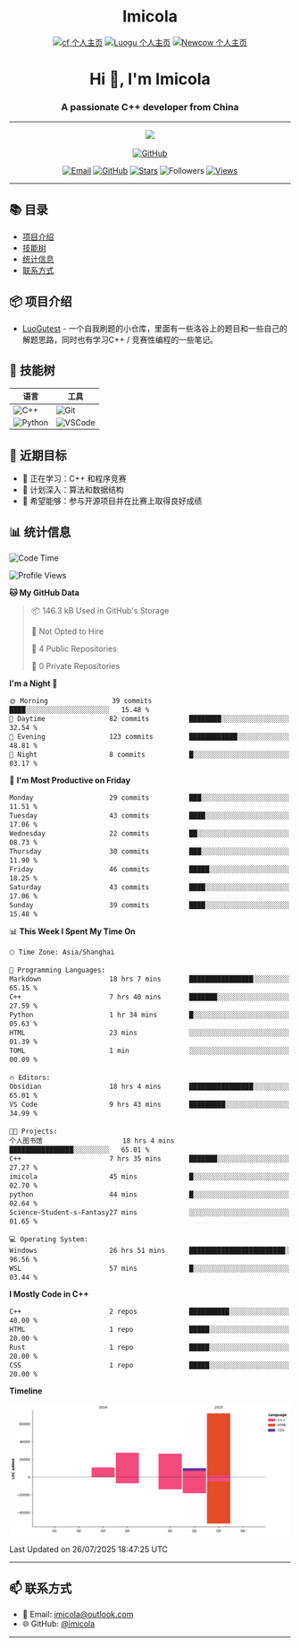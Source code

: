 <h1 align="center">Imicola</h1>

<div align="center">

[![cf 个人主页](https://img.shields.io/badge/codeforces-imicola-yellow)](https://codeforces.com/profile/imicola)
[![Luogu 个人主页](https://img.shields.io/badge/Luogu-imicola-blue)](https://www.luogu.com.cn/user/1422275)
[![Newcow 个人主页](https://img.shields.io/badge/牛客-imicola-blue)](https://ac.nowcoder.com/acm/contest/profile/693475085)

</div>
<div align="center">
  
# Hi 👋, I'm Imicola

### A passionate C++ developer from China

---

<p align="center">
  <img src="https://readme-typing-svg.herokuapp.com/?lines=Learning+C%2B%2B+and+Competitive+Programming;First-year+Software+Engineering+Student&font=Fira%20Code&center=true&width=480&height=50">
</p>

<a href="https://github.com/imicola">
    <img src="https://img.shields.io/badge/GitHub-imicola-brightgreen" alt="GitHub"/>
</a>

<div align="center">

[![Email](https://img.shields.io/badge/-Email-c14438?style=flat&logo=Gmail&logoColor=white)](mailto:imicola@outlook.com)
[![GitHub](https://img.shields.io/badge/GitHub-imicola-brightgreen)](https://github.com/imicola)
[![Stars](https://img.shields.io/github/stars/imicola?color=fefb7b&logo=Github)](https://github.com/imicola)
![Followers](https://img.shields.io/github/followers/imicola?color=blue&logo=Github)
[![Views](https://komarev.com/ghpvc/?username=imicola&color=blue&style=flat)](https://github.com/imicola)

</div>

---

</div>

## 📚 目录
- [项目介绍](#项目介绍)
- [技能树](#技能树)
- [统计信息](#统计信息)
- [联系方式](#联系方式)

## 📦 项目介绍
- [LuoGutest](https://github.com/imicola/LuoGutest) - 一个自我刷题的小仓库，里面有一些洛谷上的题目和一些自己的解题思路，同时也有学习C++ / 竞赛性编程的一些笔记。

## 🚀 技能树
| 语言  | 工具 |
|-------|------|
| ![C++](https://img.shields.io/badge/-C++-00599C?style=flat&logo=c%2B%2B&logoColor=white) | ![Git](https://img.shields.io/badge/-Git-F05032?style=flat&logo=git&logoColor=white) |
| ![Python](https://img.shields.io/badge/-Python-3776AB?style=flat&logo=python&logoColor=white) | ![VSCode](https://img.shields.io/badge/-VSCode-007ACC?style=flat&logo=visual-studio-code&logoColor=white) |


## 🎯 近期目标

- 🔭 正在学习：C++ 和程序竞赛
- 🌱 计划深入：算法和数据结构
- 👯 希望能够：参与开源项目并在比赛上取得良好成绩

## 📊 统计信息
<!--START_SECTION:waka-->
![Code Time](http://img.shields.io/badge/Code%20Time-594%20hrs%207%20mins-blue)

![Profile Views](http://img.shields.io/badge/Profile%20Views-0-blue)

**🐱 My GitHub Data** 

> 📦 146.3 kB Used in GitHub's Storage 
 > 
> 🚫 Not Opted to Hire
 > 
> 📜 4 Public Repositories 
 > 
> 🔑 0 Private Repositories 
 > 
**I'm a Night 🦉** 

```text
🌞 Morning                39 commits          ████░░░░░░░░░░░░░░░░░░░░░   15.48 % 
🌆 Daytime                82 commits          ████████░░░░░░░░░░░░░░░░░   32.54 % 
🌃 Evening                123 commits         ████████████░░░░░░░░░░░░░   48.81 % 
🌙 Night                  8 commits           █░░░░░░░░░░░░░░░░░░░░░░░░   03.17 % 
```
📅 **I'm Most Productive on Friday** 

```text
Monday                   29 commits          ███░░░░░░░░░░░░░░░░░░░░░░   11.51 % 
Tuesday                  43 commits          ████░░░░░░░░░░░░░░░░░░░░░   17.06 % 
Wednesday                22 commits          ██░░░░░░░░░░░░░░░░░░░░░░░   08.73 % 
Thursday                 30 commits          ███░░░░░░░░░░░░░░░░░░░░░░   11.90 % 
Friday                   46 commits          █████░░░░░░░░░░░░░░░░░░░░   18.25 % 
Saturday                 43 commits          ████░░░░░░░░░░░░░░░░░░░░░   17.06 % 
Sunday                   39 commits          ████░░░░░░░░░░░░░░░░░░░░░   15.48 % 
```


📊 **This Week I Spent My Time On** 

```text
🕑︎ Time Zone: Asia/Shanghai

💬 Programming Languages: 
Markdown                 18 hrs 7 mins       ████████████████░░░░░░░░░   65.15 % 
C++                      7 hrs 40 mins       ███████░░░░░░░░░░░░░░░░░░   27.59 % 
Python                   1 hr 34 mins        █░░░░░░░░░░░░░░░░░░░░░░░░   05.63 % 
HTML                     23 mins             ░░░░░░░░░░░░░░░░░░░░░░░░░   01.39 % 
TOML                     1 min               ░░░░░░░░░░░░░░░░░░░░░░░░░   00.09 % 

🔥 Editors: 
Obsidian                 18 hrs 4 mins       ████████████████░░░░░░░░░   65.01 % 
VS Code                  9 hrs 43 mins       █████████░░░░░░░░░░░░░░░░   34.99 % 

🐱‍💻 Projects: 
个人图书馆                    18 hrs 4 mins       ████████████████░░░░░░░░░   65.01 % 
C++                      7 hrs 35 mins       ███████░░░░░░░░░░░░░░░░░░   27.27 % 
imicola                  45 mins             █░░░░░░░░░░░░░░░░░░░░░░░░   02.70 % 
python                   44 mins             █░░░░░░░░░░░░░░░░░░░░░░░░   02.64 % 
Science-Student-s-Fantasy27 mins             ░░░░░░░░░░░░░░░░░░░░░░░░░   01.65 % 

💻 Operating System: 
Windows                  26 hrs 51 mins      ████████████████████████░   96.56 % 
WSL                      57 mins             █░░░░░░░░░░░░░░░░░░░░░░░░   03.44 % 
```

**I Mostly Code in C++** 

```text
C++                      2 repos             ██████████░░░░░░░░░░░░░░░   40.00 % 
HTML                     1 repo              █████░░░░░░░░░░░░░░░░░░░░   20.00 % 
Rust                     1 repo              █████░░░░░░░░░░░░░░░░░░░░   20.00 % 
CSS                      1 repo              █████░░░░░░░░░░░░░░░░░░░░   20.00 % 
```



**Timeline**

![Lines of Code chart](https://raw.githubusercontent.com/imicola/imicola/main/assets/bar_graph.png)


 Last Updated on 26/07/2025 18:47:25 UTC
<!--END_SECTION:waka-->

---

## 📫 联系方式

- 📧 Email: imicola@outlook.com
- 🌐 GitHub: [@imicola](https://github.com/imicola)

---